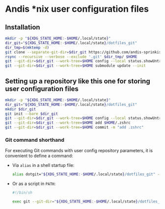 # Andis *nix user configuration files

## Installation

```sh
mkdir -p "${XDG_STATE_HOME:-$HOME/.local/state}"
dir_git="${XDG_STATE_HOME:-$HOME/.local/state}/dotfiles_git"
dir_tmp=$(mktemp -d)
git clone --separate-git-dir=$dir_git https://github.com/andis-sprinkis/nix-user-config $dir_tmp
rsync --recursive --verbose --exclude '.git' $dir_tmp/ $HOME
git --git-dir=$dir_git --work-tree=$HOME config --local status.showUntrackedFiles no
git --git-dir=$dir_git --work-tree=$HOME submodule update --init
```

## Setting up a repository like this one for storing user configuration files
```sh
mkdir -p "${XDG_STATE_HOME:-$HOME/.local/state}"
dir_git="${XDG_STATE_HOME:-$HOME/.local/state}/dotfiles_git"
mkdir $dir_git
git init --bare $dir_git
git --git-dir=$dir_git --work-tree=$HOME config --local status.showUntrackedFiles no
git --git-dir=$dir_git --work-tree=$HOME add $HOME/.zshrc
git --git-dir=$dir_git --work-tree=$HOME commit -m "add .zshrc"
```

### Git command shorthand

For executing Git commands with user config repository parameters, it is convenient to define a command:
- Via `alias` in a shell startup file:
  ```sh
  alias dotgit="${XDG_STATE_HOME:-$HOME/.local/state}/dotfiles_git" --work-tree=$HOME
  ```
- Or as a script in `PATH`:
  ```sh
  #!/bin/sh

  exec git --git-dir="${XDG_STATE_HOME:-$HOME/.local/state}/dotfiles_git" --work-tree=$HOME "$@"
  ```
